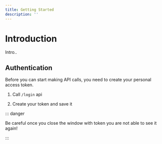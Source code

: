 ```yaml
---
title: Getting Started
description: ''
---
```


# Introduction

Intro..

## Authentication

Before you can start making API calls, you need to create your personal access token.

1. Call `/login` api

2. Create your token and save it

::: danger

Be careful once you close the window with token you are not able to see it again!

:::





